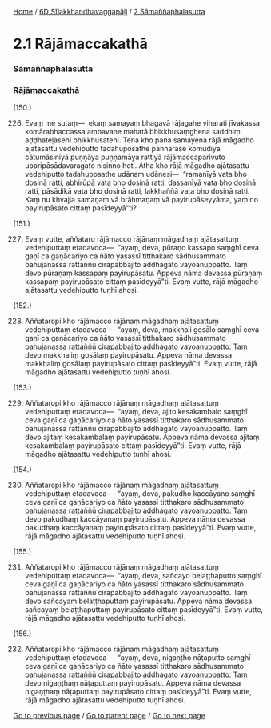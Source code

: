 
[Home](/) / [6D Sīlakkhandhavaggapāḷi](/tipitaka/6D.md) / [2 Sāmaññaphalasutta](/tipitaka/6D/2.md)

# 2.1 Rājāmaccakathā

### Sāmaññaphalasutta

### Rājāmaccakathā

(150.)

226. Evaṃ me sutaṃ—  ekaṃ samayaṃ bhagavā rājagahe viharati jīvakassa komārabhaccassa ambavane mahatā bhikkhusaṃghena saddhiṃ aḍḍhateḷasehi bhikkhusatehi. Tena kho pana samayena rājā māgadho ajātasattu vedehiputto tadahuposathe pannarase komudiyā cātumāsiniyā puṇṇāya puṇṇamāya rattiyā rājāmaccaparivuto uparipāsādavaragato nisinno hoti. Atha kho rājā māgadho ajātasattu vedehiputto tadahuposathe udānaṃ udānesi—  “ramaṇīyā vata bho dosinā ratti, abhirūpā vata bho dosinā ratti, dassanīyā vata bho dosinā ratti, pāsādikā vata bho dosinā ratti, lakkhaññā vata bho dosinā ratti. Kaṃ nu khvajja samaṇaṃ vā brāhmaṇaṃ vā payirupāseyyāma, yaṃ no payirupāsato cittaṃ pasīdeyyā”ti?

(151.)

227. Evaṃ vutte, aññataro rājāmacco rājānaṃ māgadhaṃ ajātasattuṃ vedehiputtaṃ etadavoca—  “ayaṃ, deva, pūraṇo kassapo saṃghī ceva gaṇī ca gaṇācariyo ca ñāto yasassī titthakaro sādhusammato bahujanassa rattaññū cirapabbajito addhagato vayoanuppatto. Taṃ devo pūraṇaṃ kassapaṃ payirupāsatu. Appeva nāma devassa pūraṇaṃ kassapaṃ payirupāsato cittaṃ pasīdeyyā”ti. Evaṃ vutte, rājā māgadho ajātasattu vedehiputto tuṇhī ahosi.

(152.)

228. Aññataropi kho rājāmacco rājānaṃ māgadhaṃ ajātasattuṃ vedehiputtaṃ etadavoca—  “ayaṃ, deva, makkhali gosālo saṃghī ceva gaṇī ca gaṇācariyo ca ñāto yasassī titthakaro sādhusammato bahujanassa rattaññū cirapabbajito addhagato vayoanuppatto. Taṃ devo makkhaliṃ gosālaṃ payirupāsatu. Appeva nāma devassa makkhaliṃ gosālaṃ payirupāsato cittaṃ pasīdeyyā”ti. Evaṃ vutte, rājā māgadho ajātasattu vedehiputto tuṇhī ahosi.

(153.)

229. Aññataropi kho rājāmacco rājānaṃ māgadhaṃ ajātasattuṃ vedehiputtaṃ etadavoca—  “ayaṃ, deva, ajito kesakambalo saṃghī ceva gaṇī ca gaṇācariyo ca ñāto yasassī titthakaro sādhusammato bahujanassa rattaññū cirapabbajito addhagato vayoanuppatto. Taṃ devo ajitaṃ kesakambalaṃ payirupāsatu. Appeva nāma devassa ajitaṃ kesakambalaṃ payirupāsato cittaṃ pasīdeyyā”ti. Evaṃ vutte, rājā māgadho ajātasattu vedehiputto tuṇhī ahosi.

(154.)

230. Aññataropi kho rājāmacco rājānaṃ māgadhaṃ ajātasattuṃ vedehiputtaṃ etadavoca—  “ayaṃ, deva, pakudho kaccāyano saṃghī ceva gaṇī ca gaṇācariyo ca ñāto yasassī titthakaro sādhusammato bahujanassa rattaññū cirapabbajito addhagato vayoanuppatto. Taṃ devo pakudhaṃ kaccāyanaṃ payirupāsatu. Appeva nāma devassa pakudhaṃ kaccāyanaṃ payirupāsato cittaṃ pasīdeyyā”ti. Evaṃ vutte, rājā māgadho ajātasattu vedehiputto tuṇhī ahosi.

(155.)

231. Aññataropi kho rājāmacco rājānaṃ māgadhaṃ ajātasattuṃ vedehiputtaṃ etadavoca—  “ayaṃ, deva, sañcayo belaṭṭhaputto saṃghī ceva gaṇī ca gaṇācariyo ca ñāto yasassī titthakaro sādhusammato bahujanassa rattaññū cirapabbajito addhagato vayoanuppatto. Taṃ devo sañcayaṃ belaṭṭhaputtaṃ payirupāsatu. Appeva nāma devassa sañcayaṃ belaṭṭhaputtaṃ payirupāsato cittaṃ pasīdeyyā”ti. Evaṃ vutte, rājā māgadho ajātasattu vedehiputto tuṇhī ahosi.

(156.)

232. Aññataropi kho rājāmacco rājānaṃ māgadhaṃ ajātasattuṃ vedehiputtaṃ etadavoca—  “ayaṃ, deva, nigaṇṭho nāṭaputto saṃghī ceva gaṇī ca gaṇācariyo ca ñāto yasassī titthakaro sādhusammato bahujanassa rattaññū cirapabbajito addhagato vayoanuppatto. Taṃ devo nigaṇṭhaṃ nāṭaputtaṃ payirupāsatu. Appeva nāma devassa nigaṇṭhaṃ nāṭaputtaṃ payirupāsato cittaṃ pasīdeyyā”ti. Evaṃ vutte, rājā māgadho ajātasattu vedehiputto tuṇhī ahosi.

[Go to previous page](/tipitaka/6D/2.md) / [Go to parent page](/tipitaka/6D/2.md) / [Go to next page](/tipitaka/6D/2/2.2.md)


